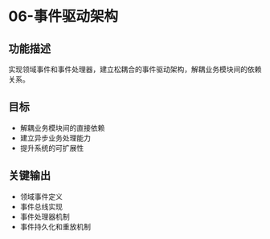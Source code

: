 # 06-事件驱动架构

## 功能描述
实现领域事件和事件处理器，建立松耦合的事件驱动架构，解耦业务模块间的依赖关系。

## 目标
- 解耦业务模块间的直接依赖
- 建立异步业务处理能力
- 提升系统的可扩展性

## 关键输出
- 领域事件定义
- 事件总线实现
- 事件处理器机制
- 事件持久化和重放机制